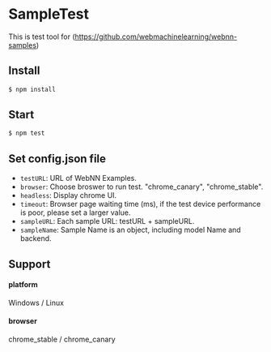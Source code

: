 # SampleTest
This is test tool for (https://github.com/webmachinelearning/webnn-samples)

## Install

```sh
$ npm install
```

## Start

```sh
$ npm test
```

## Set config.json file

* `testURL`: URL of WebNN Examples.
* `browser`: Choose broswer to run test. "chrome_canary", "chrome_stable".
* `headless`: Display chrome UI.
* `timeout`: Browser page waiting time (ms), if the test device performance is poor, please set a larger value.
* `sampleURL`: Each sample URL: testURL + sampleURL.
* `sampleName`: Sample Name is an object, including model Name and backend.

## Support

#### platform

Windows / Linux

#### browser

chrome_stable / chrome_canary